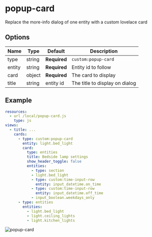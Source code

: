 popup-card
==========

Replace the more-info dialog of one entity with a custom lovelace card


## Options

| Name | Type | Default | Description
| ---- | ---- | ------- | -----------
| type | string | **Required** | `custom:popup-card`
| entity | string | **Required** | Entity id to follow
| card | object | **Required** | The card to display
| title | string | entity id | The title to display on dialog

## Example
```yaml
resources:
  - url /local/popup-card.js
    type: js
views:
  - title: ...
    cards:
      - type: custom:popup-card
        entity: light.bed_light
        card:
          type: entities
          title: Bedside lamp settings
          show_header_toggle: false
          entities:
            - type: section
            - light.bed_light
            - type: custom:time-input-row
              entity: input_datetime.on_time
            - type: custom:time-input-row
              entity: input_datetime.off_time
            - input_boolean.weekdays_only
      - type: entities
        entities:
          - light.bed_light
          - light.ceiling_lights
          - light.kitchen_lights
```

![popup-card](https://user-images.githubusercontent.com/1299821/48073399-f8535400-e1de-11e8-9b07-687337295217.jpg)

